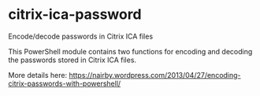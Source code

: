 # citrix-ica-password
Encode/decode passwords in Citrix ICA files

This PowerShell module contains two functions for encoding and decoding the passwords stored in Citrix ICA files.

More details here: https://nairby.wordpress.com/2013/04/27/encoding-citrix-passwords-with-powershell/

